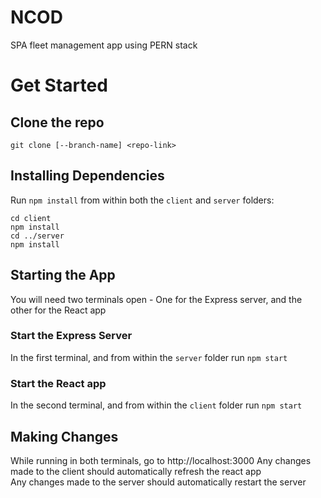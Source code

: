 # NCOD
SPA fleet management app using PERN stack

# Get Started
## Clone the repo
`git clone [--branch-name] <repo-link>`

## Installing Dependencies
Run `npm install` from within both the `client` and `server` folders:

```
cd client
npm install
cd ../server
npm install
```
## Starting the App
You will need two terminals open - One for the Express server, and the other for the React app

### Start the Express Server
In the first terminal, and from within the `server` folder run `npm start`

### Start the React app
In the second terminal, and from within the `client` folder run `npm start`

## Making Changes
While running in both terminals, go to http://localhost:3000
Any changes made to the client should automatically refresh the react app  
Any changes made to the server should automatically restart the server
